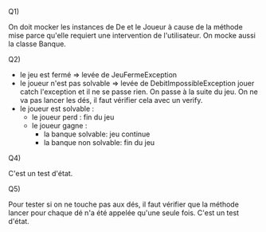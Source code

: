 Q1)

On doit mocker les instances de De et le Joueur à cause de la méthode mise parce qu'elle requiert une intervention de l'utilisateur. On mocke aussi la classe Banque.

Q2)

- le jeu est fermé => levée de JeuFermeException
- le joueur n'est pas solvable => levée de DebitImpossibleException
jouer catch l'exception et il ne se passe rien. On passe à la suite du jeu. On ne va pas lancer les dés, il faut vérifier cela avec un verify.
- le joueur est solvable :
	- le joueur perd : fin du jeu
	- le joueur gagne :
		- la banque solvable: jeu continue
		- la banque non solvable: fin du jeu

Q4)

C'est un test d'état.

Q5)

Pour tester si on ne touche pas aux dés, il faut vérifier que la méthode lancer
pour chaque dé n'a été appelée qu'une seule fois.
C'est un test d'état.
